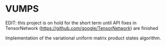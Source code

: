 # VUMPS

EDIT: this project is on hold for the short term until API fixes in TensorNetwork (https://github.com/google/TensorNetwork) are finished

Implementation of the variational uniform matrix product states algorithm.

